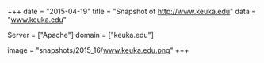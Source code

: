 
+++
date = "2015-04-19"
title = "Snapshot of http://www.keuka.edu"
data = "www.keuka.edu"

Server = ["Apache"]
domain = ["keuka.edu"]

  image = "snapshots/2015_16/www.keuka.edu.png"
+++
#
